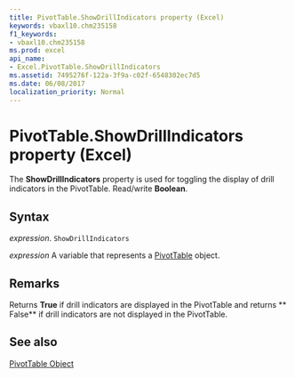 ```yaml
---
title: PivotTable.ShowDrillIndicators property (Excel)
keywords: vbaxl10.chm235158
f1_keywords:
- vbaxl10.chm235158
ms.prod: excel
api_name:
- Excel.PivotTable.ShowDrillIndicators
ms.assetid: 7495276f-122a-3f9a-c02f-6548302ec7d5
ms.date: 06/08/2017
localization_priority: Normal
---
```



# PivotTable.ShowDrillIndicators property (Excel)

The  **ShowDrillIndicators** property is used for toggling the display of drill indicators in the PivotTable. Read/write **Boolean**.


## Syntax

_expression_. `ShowDrillIndicators`

_expression_ A variable that represents a [PivotTable](Excel.PivotTable.md) object.


## Remarks

Returns  **True** if drill indicators are displayed in the PivotTable and returns ** False** if drill indicators are not displayed in the PivotTable.


## See also


[PivotTable Object](Excel.PivotTable.md)

